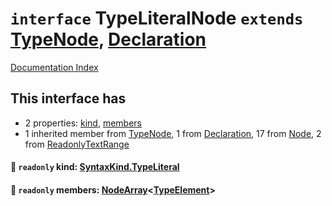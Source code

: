 # `interface` TypeLiteralNode `extends` [TypeNode](../interface.TypeNode/README.md), [Declaration](../interface.Declaration/README.md)

[Documentation Index](../README.md)

## This interface has

- 2 properties:
[kind](#-readonly-kind-syntaxkindtypeliteral),
[members](#-readonly-members-nodearraytypeelement)
- 1 inherited member from [TypeNode](../interface.TypeNode/README.md), 1 from [Declaration](../interface.Declaration/README.md), 17 from [Node](../interface.Node/README.md), 2 from [ReadonlyTextRange](../interface.ReadonlyTextRange/README.md)


#### 📄 `readonly` kind: [SyntaxKind.TypeLiteral](../enum.SyntaxKind/README.md#typeliteral--188)



#### 📄 `readonly` members: [NodeArray](../interface.NodeArray/README.md)\<[TypeElement](../interface.TypeElement/README.md)>




